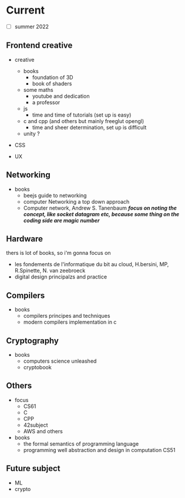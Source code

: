 # Current

- [ ] summer 2022

## Frontend creative

- creative
  - books
    - foundation of 3D
    - book of shaders
  - some maths
    - youtube and dedication
    - a professor
  - js
    - time and time of tutorials (set up is easy)
  - c and cpp (and others but mainly freeglut opengl)
    - time and sheer determination, set up is difficult
  - unity ?

- CSS

- UX

## Networking

- books
  - beejs guide to networking
  - computer Networking a top down approach
  - Computer network, Andrew S. Tanenbaum
  ***focus on noting the concept, like socket datagram etc, because some thing on the coding side are magic number***

## Hardware

thers is lot of books, so i'm gonna focus on
  
- les fondements de l'informatique du bit au cloud, H.bersini, MP, R.Spinette, N. van zeebroeck
- digital design principalzs and practice

## Compilers

- books
  - compilers principes and techniques
  - modern compilers implementation in c

## Cryptography

- books
  - computers science unleashed
  - cryptobook

## Others

- focus
  - CS61
  - C
  - CPP
  - 42subject
  - AWS and others
- books
  - the formal semantics of programming language
  - programming well abstraction and design in computation CS51

## Future subject

- ML
- crypto
